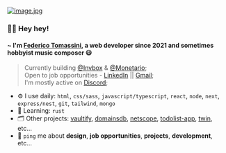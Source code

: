 [![image.jpg](https://i.postimg.cc/nrsxYsm3/image.jpg)](https://postimg.cc/YLwTtCbF)

### 🙋‍♂️ Hey hey! 

#### ~ I'm [Federico Tomassini](https://fedetomassini.vercel.app), a web developer since 2021 and sometimes hobbyist music composer 😃

> Currently building [@Invbox](https://invbox.vercel.app) & [@Monetario](https://monetario.vercel.app);<br>
> Open to job opportunities - [LinkedIn](https://www.linkedin.com/in/fedetomassini) || [Gmail](mailto:fedetomassini.dev@gmail.com);<br>
> I'm mostly active on [Discord](https://discordapp.com/users/848281064241365062);<br>

- ⚙️ I use daily: `html`, `css/sass`, `javascript/typescript`, `react`, `node`, `next`, `express/nest`, `git`, `tailwind`, `mongo`
- 📒 Learning: `rust`
- 🗂️ Other projects: [vaultify](https://app-vaultify.vercel.app), [domainsdb](https://domainsdb.vercel.app), [netscope](https://netscope.vercel.app/), [todolist-app](https://ft-todolist.vercel.app), [twin](https://twintext.vercel.app), etc…
- 💬 `ping` me about **design**, **job opportunities**, **projects**, **development**, etc…
